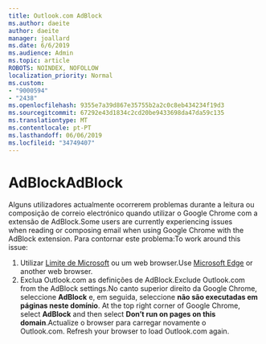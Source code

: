 ```yaml
---
title: Outlook.com AdBlock
ms.author: daeite
author: daeite
manager: joallard
ms.date: 6/6/2019
ms.audience: Admin
ms.topic: article
ROBOTS: NOINDEX, NOFOLLOW
localization_priority: Normal
ms.custom:
- "9000594"
- "2438"
ms.openlocfilehash: 9355e7a39d867e35755b2a2c0c8eb434234f19d3
ms.sourcegitcommit: 67292e43d1834c2cd20be9433698da47da59c135
ms.translationtype: MT
ms.contentlocale: pt-PT
ms.lasthandoff: 06/06/2019
ms.locfileid: "34749407"
---
```

# <a name="adblock"></a><span data-ttu-id="e8f75-102">AdBlock</span><span class="sxs-lookup"><span data-stu-id="e8f75-102">AdBlock</span></span>

<span data-ttu-id="e8f75-103">Alguns utilizadores actualmente ocorrerem problemas durante a leitura ou composição de correio electrónico quando utilizar o Google Chrome com a extensão de AdBlock.</span><span class="sxs-lookup"><span data-stu-id="e8f75-103">Some users are currently experiencing issues when reading or composing email when using Google Chrome with the AdBlock extension.</span></span> <span data-ttu-id="e8f75-104">Para contornar este problema:</span><span class="sxs-lookup"><span data-stu-id="e8f75-104">To work around this issue:</span></span>

1. <span data-ttu-id="e8f75-105">Utilizar [Limite de Microsoft](https://www.microsoft.com/windows/microsoft-edge) ou um web browser.</span><span class="sxs-lookup"><span data-stu-id="e8f75-105">Use [Microsoft Edge](https://www.microsoft.com/windows/microsoft-edge) or another web browser.</span></span>
1. <span data-ttu-id="e8f75-106">Exclua Outlook.com as definições de AdBlock.</span><span class="sxs-lookup"><span data-stu-id="e8f75-106">Exclude Outlook.com from the AdBlock settings.</span></span><span data-ttu-id="e8f75-107">No canto superior direito da Google Chrome, seleccione **AdBlock** e, em seguida, seleccione **não são executadas em páginas neste domínio**.</span><span class="sxs-lookup"><span data-stu-id="e8f75-107"> At the top right corner of Google Chrome, select **AdBlock** and then select **Don’t run on pages on this domain**.</span></span><span data-ttu-id="e8f75-108">Actualize o browser para carregar novamente o Outlook.com.</span><span class="sxs-lookup"><span data-stu-id="e8f75-108"> Refresh your browser to load Outlook.com again.</span></span>